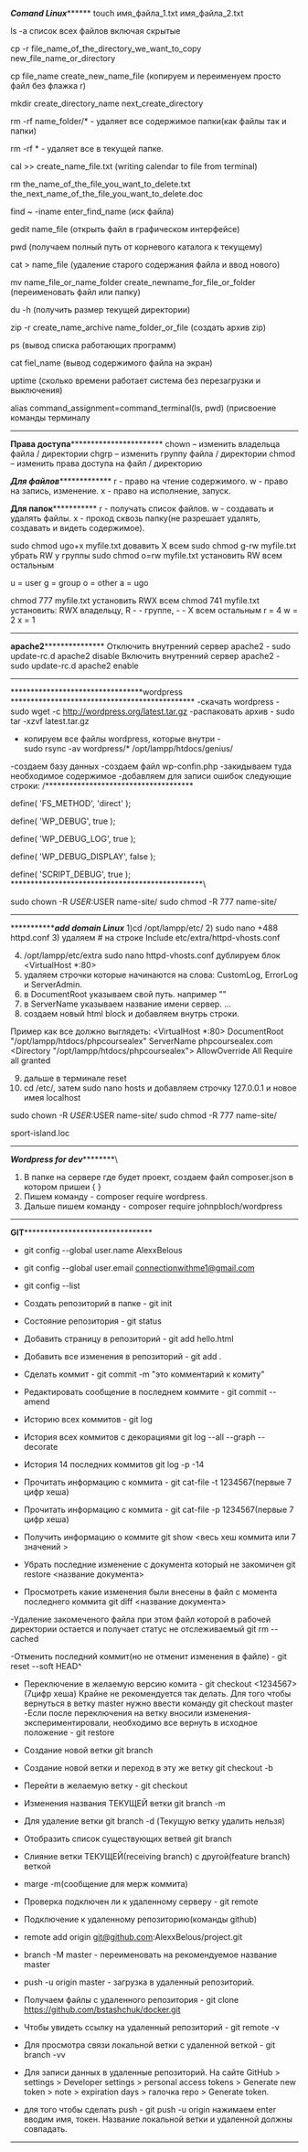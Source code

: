 *********************************************Comand Linux***************************************************
 touch имя_файла_1.txt имя_файла_2.txt
 
 ls -a список всех файлов включая скрытые
 
 cp -r file_name_of_the_directory_we_want_to_copy new_file_name_or_directory
 
 cp file_name create_new_name_file (копируем и переименуем просто файл без флажка r)
 
 mkdir create_directory_name next_create_directory
 
 rm -rf name_folder/* - удаляет все содержимое папки(как файлы так и папки)
 
 rm -rf * - удаляет все в текущей папке.
 
 cal >> create_name_file.txt (writing calendar to file from terminal)
 
 rm the_name_of_the_file_you_want_to_delete.txt the_next_name_of_the_file_you_want_to_delete.doc
 
 find ~ -iname  enter_find_name (иск файла)
 
 gedit name_file (открыть файл в графическом интерфейсе)
 
 pwd (получаем полный путь от корневого каталога к текущему)
 
 cat > name_file (удаление старого содержания файла и ввод нового)
 
 mv name_file_or_name_folder create_newname_for_file_or_folder (переименовать файл или папку)
 
 du -h (получить размер текущей директории)
 
 zip -r create_name_archive name_folder_or_file (создать архив zip)
 
 ps (вывод списка работающих программ)
 
 cat fiel_name (вывод содержимого файла на экран)
 
 uptime (сколько времени работает система без перезагрузки и выключения)
 
 alias command_assignment=command_terminal(ls, pwd) (присвоение команды терминалу
 ****************************************************************************************************************
 
 
 
 
 
 
 

 
 **********************************************Права доступа*********************************************************************
chown – изменить владельца файла / директории
chgrp – изменить группу файла / директории
сhmod – изменить права доступа на файл / директорию

*****Для файлов******************
r - право на чтение содержимого.
w - право на запись, изменение.
x - право на исполнение, запуск.

******Для папок*****************
r - получать список файлов.
w - создавать и удалять файлы.
x - проход сквозь папку(не разрешает удалять, создавать и видеть содержимое).

sudo chmod  ugo+x  myfile.txt   довавить X всем
sudo сhmod  g-rw   myfile.txt   убрать RW у группы
sudo chmod  o=rw   myfile.txt   установить RW всем остальным

 u = user
 g = group
 o = other
 a = ugo


chmod  777   myfile.txt   установить RWX всем
chmod  741   myfile.txt  установить:   RWX   владельцу, R - -    группе,  - - X   всем остальным
r = 4
w = 2
x = 1
******************************************************************************************************
 
 
 
 
 
 
 
 
 
 
 
 
 
 
 
 
 
 
 
 
 
 
 
 
 
 

 
 **************************************apache2*****************************************************
Отключить внутренний сервер apache2 -   sudo update-rc.d apache2 disable
Включить внутренний сервер apache2  -  sudo update-rc.d apache2 enable
***************************************************************************************************
 

















*********************************wordpress **********************************************
-скачать wordpress - sudo wget -c http://wordpress.org/latest.tar.gz
-распаковать архив - sudo tar -xzvf latest.tar.gz
- копируем все файлы wordpress, которые внутри -  
sudo rsync -av wordpress/* /opt/lampp/htdocs/genius/


 -создаем базу данных
 -создаем файл wp-confin.php
 -закидываем туда необходимое содержимое
 -добавляем для записи ошибок следующие строки:
 /*************************************
 
 define( 'FS_METHOD', 'direct' );
 
 define( 'WP_DEBUG', true );

define( 'WP_DEBUG_LOG', true );

define( 'WP_DEBUG_DISPLAY', false );

define( 'SCRIPT_DEBUG', true );
************************************************\


sudo chown -R $USER:$USER name-site/
sudo chmod -R 777 name-site/
 ***************************************************************************************
 
 
 
 
 
 
 
 
 
 
 
 
 
 
 
 
 
 
********************************************add domain Linux*********************************
1)cd  /opt/lampp/etc/
2)  sudo nano +488 httpd.conf
3)  удаляем # на строке Include etc/extra/httpd-vhosts.conf


4)  /opt/lampp/etc/extra    sudo nano httpd-vhosts.conf  дублируем блок  <VirtualHost *:80>
5) удаляем строчки которые начинаются на слова: CustomLog, ErrorLog и ServerAdmin.
6) в DocumentRoot указываем свой путь. например ""
7) в ServerName указываем название имени сервер. ...
8) создаем новый html block и добавляем внутрь строки.

Пример как все  должно выглядеть:
<VirtualHost *:80>
    DocumentRoot "/opt/lampp/htdocs/phpcoursealex"
    ServerName phpcoursealex.com
        <Directory "/opt/lampp/htdocs/phpcoursealex">
                AllowOverride All
                Require all granted
        </Directory>
</VirtualHost>


9) дальше в терминале reset
10) cd /etc/, затем sudo nano hosts и добавляем строчку 127.0.0.1 и новое имея localhost

sudo chown -R $USER:$USER name-site/
sudo chmod -R 777 name-site/

sport-island.loc 
*****************************************************************************************************












***************************************Wordpress for dev***********************************************\
1) В папке на сервере где будет проект, создаем файл composer.json в котором  пришеи { }
2) Пишем команду - composer require wordpress.
3) Дальше пишем команду - composer require johnpbloch/wordpress
*********************************************************************************************************
 
 
 
 
 
 
 
 
 
 
 
 
 
 
 
 
 
 
 
 
 
 
 
 
 ******************************GIT**************************************************************
- git config --global user.name AlexxBelous
- git config --global user.email connectionwithme1@gmail.com
- git config --list
- Создать репозиторий в папке - git init
- Состояние репозитория - git status
- Добавить страницу в репозиторий - git add hello.html
- Добавить все изменения в репозиторий - git add .
- Сделать коммит - git commit -m "это комментарий к комиту"
- Редактировать сообщение в последнем коммите - git commit --amend
- Историю всех коммитов - git log
- История всех коммитов с декорациями git log --all --graph --decorate
- История 14 последних коммитов git log -p -14

- Прочитать информацию с коммита - git cat-file -t 1234567(первые 7 цифр хеша)
- Прочитать информацию с коммита - git cat-file -p 1234567(первые 7 цифр хеша)

- Получить информацию о коммите git show <весь хеш коммита или 7 значений >

- Убрать последние изменение с документа который не закомичен git restore <название документа>

- Просмотреть какие изменения были внесены в файл с момента последнего коммита git diff <название документа>


-Удаление закомеченого файла при этом файл которой в рабочей директории остается и получает статус не отслеживаемый git rm --cached <name file>

-Отменить последний коммит(но не отменит изменения в файле) - git reset --soft HEAD^


- Переключение в желаемую версию комита - git checkout <1234567>(7цифр хеша)
Крайне не рекомендуется так делать. Для того чтобы вернуться в ветку master
нужно ввести команду git checkout master
-Если после переключения на ветку вносили изменения-экспериментировали, необходимо все вернуть в исходное положение - git restore

- Создание новой ветки git branch <branch name>
- Создание новой ветки и переход в эту же ветку git checkout -b <branch name>
- Перейти в желаемую ветку - git checkout <branch name>
- Изменения названия ТЕКУЩЕЙ ветки git branch -m <new branch name>

- Для удаление ветки git branch -d <branch name> (Текущую ветку удалить нельзя)

- Отобразить список существующих ветвей git branch

- Слияние ветки ТЕКУЩЕЙ(receiving branch) с другой(feature branch) веткой
- marge -m(сообщение для мерж коммита) <feature branch name>

- Проверка подключен ли к удаленному серверу - git remote

- Подключение к удаленному репозиторию(команды github)
- remote add origin git@github.com:AlexxBelous/project.git
- branch -M master - переименовать на рекомендуемое название master
- push -u origin master - загрузка в удаленный репозиторий.

- Получаем файлы с удаленного репозитория - git clone https://github.com/bstashchuk/docker.git

- Чтобы увидеть ссылку на удаленный репозиторий - git remote -v

- Для просмотра связи локальной ветки с удаленной веткой - git branch -vv 

- Для записи данных в удаленные репозиторий. На сайте GitHub > settings > Developer settings > personal access tokens > Generate new token > note > expiration days > галочка repo > Generate token.

- для того чтобы сделать push - git push -u origin <branch name remote>
нажимаем enter вводим имя, токен. Название локальной ветки и удаленной должны совпадать. 
***************************************************************************************************************
